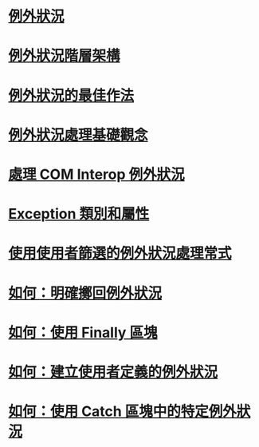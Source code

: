 # [例外狀況](index.md)
# [例外狀況階層架構](exception-hierarchy.md)
# [例外狀況的最佳作法](best-practices-for-exceptions.md)
# [例外狀況處理基礎觀念](exception-handling-fundamentals.md)
# [處理 COM Interop 例外狀況](handling-com-interop-exceptions.md)
# [Exception 類別和屬性](exception-class-and-properties.md)
# [使用使用者篩選的例外狀況處理常式](using-user-filtered-exception-handlers.md)
# [如何：明確擲回例外狀況](how-to-explicitly-throw-exceptions.md)
# [如何：使用 Finally 區塊](how-to-use-finally-blocks.md)
# [如何：建立使用者定義的例外狀況](how-to-create-user-defined-exceptions.md)
# [如何：使用 Catch 區塊中的特定例外狀況](how-to-use-specific-exceptions-in-a-catch-block.md)

